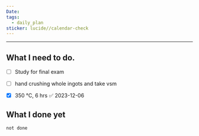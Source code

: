 ```yaml
---
Date: 
tags:
  - daily_plan
sticker: lucide//calendar-check
---
```

---
## What I need to do.

- [ ] Study for final exam
- [ ] hand crushing whole ingots and take vsm
- [x] 350 °C, 6 hrs ✅ 2023-12-06




## What I done yet
```tasks
not done
```
